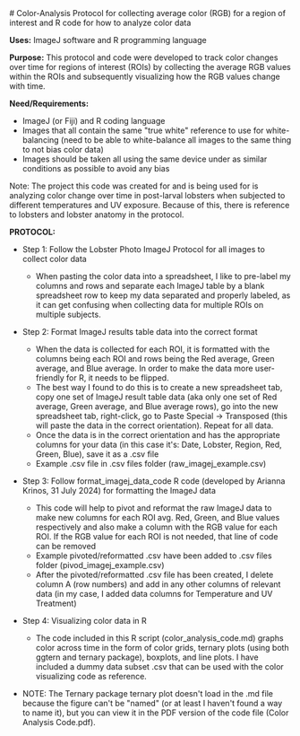 <meta name="google-site-verification" content="rioRg8oozEsoPQNDojF6CZ1s40MX-JCnGPeeyCI35Js" />
# Color-Analysis
Protocol for collecting average color (RGB) for a region of interest and R code for how to analyze color data

**Uses:** ImageJ software and R programming language

**Purpose:** This protocol and code were developed to track color changes over time for regions of interest (ROIs) by collecting the average RGB values within the ROIs and subsequently visualizing how the RGB values change with time.

**Need/Requirements:** 
- ImageJ (or Fiji) and R coding language
- Images that all contain the same "true white" reference to use for white-balancing (need to be able to white-balance all images to the same thing to not bias color data)
- Images should be taken all using the same device under as similar conditions as possible to avoid any bias

Note: The project this code was created for and is being used for is analyzing color change over time in post-larval lobsters when subjected to different temperatures and UV exposure. Because of this, there is reference to lobsters and lobster anatomy in the protocol.

**PROTOCOL:**
- Step 1: Follow the Lobster Photo ImageJ Protocol for all images to collect color data
	-  When pasting the color data into a spreadsheet, I like to pre-label my columns and rows and separate each ImageJ table by a blank spreadsheet row to keep my data separated and properly labeled, as it can get confusing when collecting data for multiple ROIs on multiple subjects.

- Step 2: Format ImageJ results table data into the correct format
	- When the data is collected for each ROI, it is formatted with the columns being each ROI and rows being the Red average, Green average, and Blue average. In order to make the data more user-friendly for R, it needs to be flipped.
 	- The best way I found to do this is to create a new spreadsheet tab, copy one set of ImageJ result table data (aka only one set of Red average, Green average, and Blue average rows), go into the new spreadsheet tab, right-click, go to Paste Special -> Transposed (this will paste the data in the correct orientation). Repeat for all data.
  - Once the data is in the correct orientation and has the appropriate columns for your data (in this case it's: Date, Lobster, Region, Red, Green, Blue), save it as a .csv file
  - Example .csv file in .csv files folder (raw_imagej_example.csv)

- Step 3: Follow format_imagej_data_code R code (developed by Arianna Krinos, 31 July 2024) for formatting the ImageJ data
	- This code will help to pivot and reformat the raw ImageJ data to make new columns for each ROI avg. Red, Green, and Blue values respectively and also make a column with the RGB value for each ROI. If the RGB value for each ROI is not needed, that line of code can be removed
 	- Example pivoted/reformatted .csv have been added to .csv files folder (pivod_imagej_example.csv)
  	- After the pivoted/reformatted .csv file has been created, I delete column A (row numbers) and add in any other columns of relevant data (in my case, I added data columns for Temperature and UV Treatment)
  
- Step 4: Visualizing color data in R
	-  The code included in this R script (color_analysis_code.md) graphs color across time in the form of color grids, ternary plots (using both ggtern and ternary package), boxplots, and line plots. I have included a dummy data subset .csv that can be used with the color visualizing code as reference.
 -  NOTE: The Ternary package ternary plot doesn't load in the .md file because the figure can't be "named" (or at least I haven't found a way to name it), but you can view it in the PDF version of the code file (Color Analysis Code.pdf).
